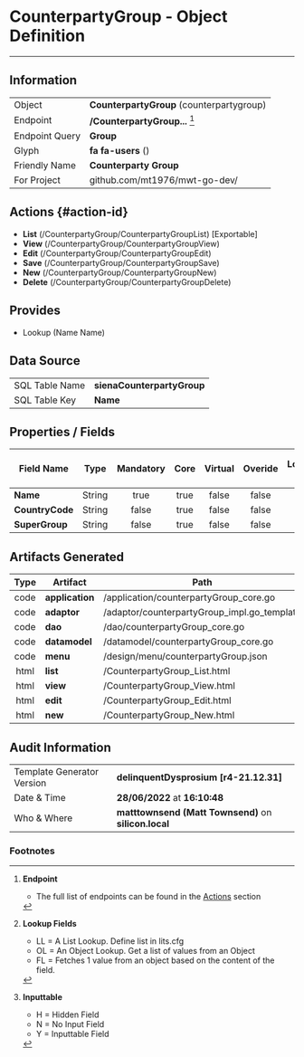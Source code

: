 # **CounterpartyGroup** - Object Definition
---
##  Information
|   |   |
|---|---|
|Object         |**CounterpartyGroup** (counterpartygroup) |
|Endpoint 	    |**/CounterpartyGroup...** [^1]|
|Endpoint Query |**Group**|
Glyph|**fa fa-users** ()
Friendly Name|**Counterparty Group**|
|For Project    |github.com/mt1976/mwt-go-dev/|

##  Actions {#action-id}
* **List** (/CounterpartyGroup/CounterpartyGroupList) [Exportable]
* **View** (/CounterpartyGroup/CounterpartyGroupView)
* **Edit** (/CounterpartyGroup/CounterpartyGroupEdit)
* **Save** (/CounterpartyGroup/CounterpartyGroupSave)
* **New** (/CounterpartyGroup/CounterpartyGroupNew)
* **Delete** (/CounterpartyGroup/CounterpartyGroupDelete)







##  Provides
 * Lookup (Name Name)






##  Data Source 
|   |   |
|---|---|
SQL Table Name       | **sienaCounterpartyGroup**
SQL Table Key | **Name**



##  Properties / Fields
| Field Name| Type | Mandatory | Core | Virtual | Overide | Lookup [^2]| Lookup Object      | Lookup Field Source         | Lookup Return Value                | Inputable [^3]|DB Column|Default Value| No Change | Callout | Internal | Display | Mask |
| -- | --  | :--: | :--: | :--: |:--: |:--: |:--: |-- |-- |:--: |-- | --| :--: | :--: | :--: | -- | -- |
|**Name**|String|true|true|false|false|||||Y|Name||false|false|false|text||
|**CountryCode**|String|false|true|false|false|||||Y|CountryCode||false|false|false|text||
|**SuperGroup**|String|false|true|false|false|||||Y|SuperGroup||false|false|false|text||


##  Artifacts Generated
| Type | Artifact | Path|
| :--: | -- | -- |
| code | **application** | /application/counterpartyGroup_core.go |
| code | **adaptor** | /adaptor/counterpartyGroup_impl.go_template |
| code | **dao** | /dao/counterpartyGroup_core.go |
| code | **datamodel** | /datamodel/counterpartyGroup_core.go |
| code | **menu** | /design/menu/counterpartyGroup.json |
| html | **list** | /CounterpartyGroup_List.html |
| html | **view** | /CounterpartyGroup_View.html |
| html | **edit** | /CounterpartyGroup_Edit.html |
| html | **new** | /CounterpartyGroup_New.html |


## Audit Information
|   |   |
|---|---|
Template Generator Version   | **delinquentDysprosium [r4-21.12.31]**
Date & Time		     | **28/06/2022** at **16:10:48**
Who & Where		     | **matttownsend (Matt Townsend)** on **silicon.local**

### Footnotes
[^1]: **Endpoint**
    * The full list of endpoints can be found in the [Actions](#action-id) section
[^2]: **Lookup Fields**
    * LL = A List Lookup. Define list in lits.cfg
    * OL = An Object Lookup. Get a list of values from an Object
    * FL = Fetches 1 value from an object based on the content of the field. 
[^3]: **Inputtable**   
    * H = Hidden Field
    * N = No Input Field
    * Y = Inputtable Field